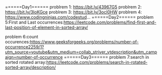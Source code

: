 ======Day1======
problrem 1: https://bit.ly/43967G5
problrem 2: https://bit.ly/3IoKGce
problrem 3: https://bit.ly/3ocI0HW 
problrem 4: https://www.codingninjas.com/codestud... 
======Day2======
problem 5:First and Last occurrences:https://leetcode.com/problems/find-first-and-last-position-of-element-in-sorted-array/

problem 6:count occurences:https://www.geeksforgeeks.org/problems/number-of-occurrence2259/1?utm_source=youtube&utm_medium=collab_striver_ytdescription&utm_campaign=number-of-occurrence
======Day3======
problem 7:search in sorted rotated array:https://leetcode.com/problems/search-in-rotated-sorted-array/description/
